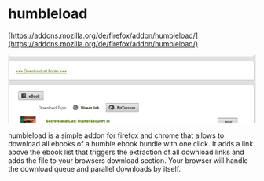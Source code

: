 # humbleload

[https://addons.mozilla.org/de/firefox/addon/humbleload/](https://addons.mozilla.org/de/firefox/addon/humbleload/)

![header image](https://raw.githubusercontent.com/hazeglide/humbleload/master/image.png)

humbleload is a simple addon for firefox and chrome that allows to download all ebooks of a humble ebook bundle with one click.
It adds a link above the ebook list that triggers the extraction of all download links and adds the file to your browsers download section.
Your browser will handle the download queue and parallel downloads by itself. 
